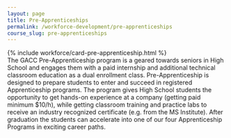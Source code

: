 ```yaml
---
layout: page
title: Pre-Apprenticeships
permalink: /workforce-development/pre-apprenticeships
course_slug: pre-apprenticeships
---
```


<div class="row">
 {% include workforce/card-pre-apprenticeship.html %}
<div class="col-lg-8 col-sm-12">The GACC Pre-Apprenticeship program is a geared towards seniors in High School and engages them with a paid internship and additional technical classroom education as a dual enrollment class.
Pre-Apprenticeship is designed to prepare students to enter and succeed in registered Apprenticeship programs. The program gives High School students the opportunity to get hands-on experience at a company (getting paid minimum $10/h), while getting classroom training and practice labs to receive an industry recognized certificate (e.g. from the MS Institute). After graduation the students can accelerate into one of our four Apprenticeship Programs in exciting career paths.
</div>
</div>

